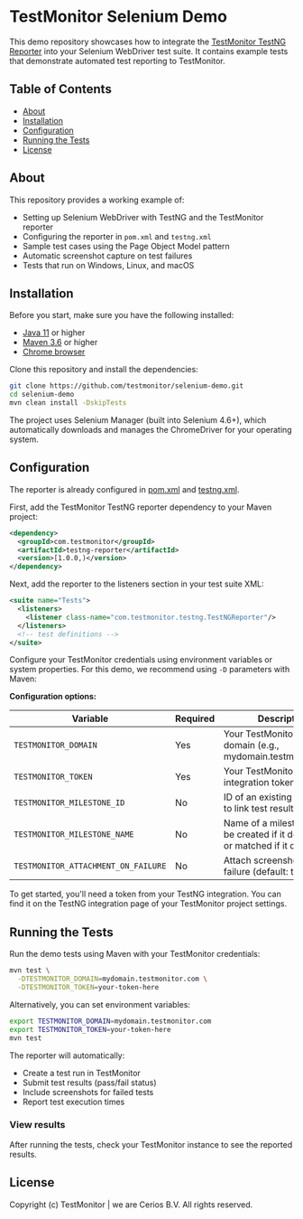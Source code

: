 # TestMonitor Selenium Demo

This demo repository showcases how to integrate the [TestMonitor TestNG Reporter](https://mvnrepository.com/artifact/com.testmonitor/testng-reporter) into your Selenium WebDriver test suite. It contains example tests that demonstrate automated test reporting to TestMonitor.

## Table of Contents

- [About](#about)
- [Installation](#installation)
- [Configuration](#configuration)
- [Running the Tests](#running-the-tests)
- [License](#license)

## About

This repository provides a working example of:

- Setting up Selenium WebDriver with TestNG and the TestMonitor reporter
- Configuring the reporter in `pom.xml` and `testng.xml`
- Sample test cases using the Page Object Model pattern
- Automatic screenshot capture on test failures
- Tests that run on Windows, Linux, and macOS

## Installation

Before you start, make sure you have the following installed:

- [Java 11](https://www.java.com/) or higher
- [Maven 3.6](https://maven.apache.org/download.cgi) or higher
- [Chrome browser](https://www.google.com/chrome/)

Clone this repository and install the dependencies:

```bash
git clone https://github.com/testmonitor/selenium-demo.git
cd selenium-demo
mvn clean install -DskipTests
```

The project uses Selenium Manager (built into Selenium 4.6+), which automatically downloads and manages the ChromeDriver for your operating system.

## Configuration

The reporter is already configured in [pom.xml](pom.xml) and [testng.xml](testng.xml).

First, add the TestMonitor TestNG reporter dependency to your Maven project:

```xml
<dependency>
  <groupId>com.testmonitor</groupId>
  <artifactId>testng-reporter</artifactId>
  <version>[1.0.0,)</version>
</dependency>
```

Next, add the reporter to the listeners section in your test suite XML:

```xml
<suite name="Tests">
  <listeners>
    <listener class-name="com.testmonitor.testng.TestNGReporter"/>
  </listeners>
  <!-- test definitions -->
</suite>
```

Configure your TestMonitor credentials using environment variables or system properties. For this demo, we recommend using `-D` parameters with Maven:

**Configuration options:**

| Variable | Required | Description |
|----------|----------|-------------|
| `TESTMONITOR_DOMAIN` | Yes | Your TestMonitor instance domain (e.g., mydomain.testmonitor.com) |
| `TESTMONITOR_TOKEN` | Yes | Your TestMonitor integration token |
| `TESTMONITOR_MILESTONE_ID` | No | ID of an existing milestone to link test results to |
| `TESTMONITOR_MILESTONE_NAME` | No | Name of a milestone (will be created if it doesn't exist or matched if it does) |
| `TESTMONITOR_ATTACHMENT_ON_FAILURE` | No | Attach screenshots on failure (default: true) |

To get started, you'll need a token from your TestNG integration. You can find it on the TestNG integration page of your TestMonitor project settings.

## Running the Tests

Run the demo tests using Maven with your TestMonitor credentials:

```bash
mvn test \
  -DTESTMONITOR_DOMAIN=mydomain.testmonitor.com \
  -DTESTMONITOR_TOKEN=your-token-here
```

Alternatively, you can set environment variables:

```bash
export TESTMONITOR_DOMAIN=mydomain.testmonitor.com
export TESTMONITOR_TOKEN=your-token-here
mvn test
```

The reporter will automatically:

- Create a test run in TestMonitor
- Submit test results (pass/fail status)
- Include screenshots for failed tests
- Report test execution times

### View results

After running the tests, check your TestMonitor instance to see the reported results.

## License

Copyright (c) TestMonitor | we are Cerios B.V. All rights reserved.
